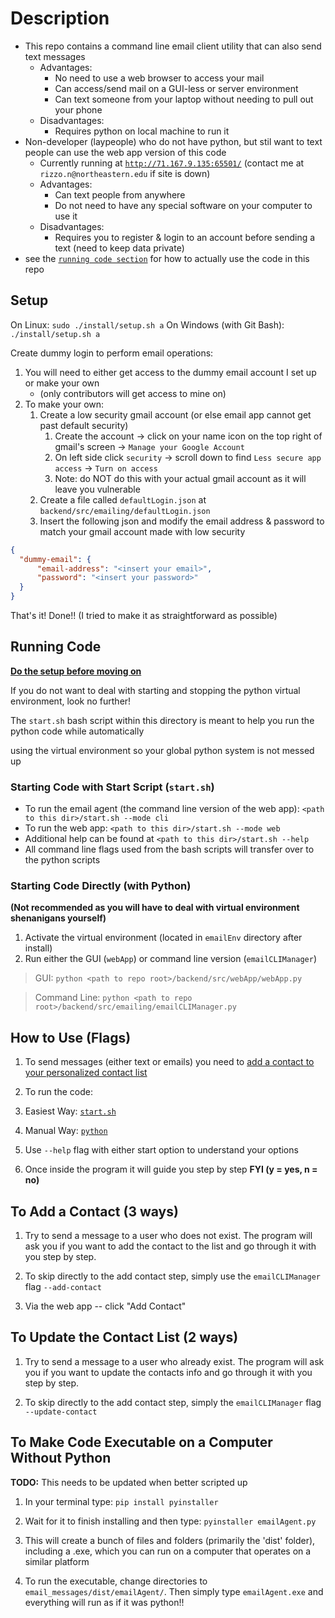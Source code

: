 # Description

* This repo contains a command line email client utility that can also send text messages
  * Advantages: 
    * No need to use a web browser to access your mail
    * Can access/send mail on a GUI-less or server environment
    * Can text someone from your laptop without needing to pull out your phone
  * Disadvantages:
    * Requires python on local machine to run it
* Non-developer (laypeople) who do not have python, but stil want to text people can use the web app version of this code
  * Currently running at [`http://71.167.9.135:65501/`](http://71.167.9.135:65501/) (contact me at `rizzo.n@northeastern.edu` if site is down)
  * Advantages:
    * Can text people from anywhere
    * Do not need to have any special software on your computer to use it
  * Disadvantages:
    * Requires you to register & login to an account before sending a text (need to keep data private)
* see the [`running code section`](#running-code) for how to actually use the code in this repo

## Setup

On Linux: `sudo ./install/setup.sh a`
On Windows (with Git Bash): `./install/setup.sh a`

Create dummy login to perform email operations:

1. You will need to either get access to the dummy email account I set up or make your own
    *  (only contributors will get access to mine on)
2. To make your own: 
    1. Create a low security gmail account (or else email app cannot get past default security)
        1. Create the account -> click on your name icon on the top right of gmail's screen -> `Manage your Google Account`
        2. On left side click `security` -> scroll down to find `Less secure app access` -> `Turn on access`
        3. Note: do NOT do this with your actual gmail account as it will leave you vulnerable
    1. Create a file called `defaultLogin.json` at `backend/src/emailing/defaultLogin.json`
    2. Insert the following json and modify the email address & password to match your gmail account made with low security

``` json
{
  "dummy-email": {
      "email-address": "<insert your email>",
      "password": "<insert your password>"
  }
}
```

That's it! Done!!
(I tried to make it as straightforward as possible)

## Running Code

[**Do the setup before moving on**](#setup)

If you do not want to deal with starting and stopping the python virtual environment, look no further!

The `start.sh` bash script within this directory is meant to help you run the python code while automatically

using the virtual environment so your global python system is not messed up

### Starting Code with Start Script (`start.sh`)

* To run the email agent (the command line version of the web app): `<path to this dir>/start.sh --mode cli`
* To run the web app: `<path to this dir>/start.sh --mode web`
* Additional help can be found at `<path to this dir>/start.sh --help`
* All command line flags used from the bash scripts will transfer over to the python scripts

### Starting Code Directly (with Python)

**(Not recommended as you will have to deal with virtual environment shenanigans yourself)**

1. Activate the virtual environment (located in `emailEnv` directory after install)
2. Run either the GUI (`webApp`) or command line version (`emailCLIManager`)

  > GUI: `python <path to repo root>/backend/src/webApp/webApp.py`

  > Command Line: `python <path to repo root>/backend/src/emailing/emailCLIManager.py`

## How to Use (Flags)

1. To send messages (either text or emails) you need to [add a contact to your personalized contact list](#to-add-a-contact-3-ways)

2. To run the code:
  1. Easiest Way: [`start.sh`](#starting-code-with-start-script-startsh)
  2. Manual Way: [`python`](#starting-code-directly-with-python)

3. Use `--help` flag with either start option to understand your options

4. Once inside the program it will guide you step by step **FYI (y = yes, n = no)**

## To Add a Contact (3 ways)

1. Try to send a message to a user who does not exist. The program will ask you if you want to add the contact to the list and go through it with you step by step.

2. To skip directly to the add contact step, simply use the `emailCLIManager` flag `--add-contact`

3. Via the web app -- click "Add Contact"

## To Update the Contact List (2 ways)

1. Try to send a message to a user who already exist. The program will ask you if you want to update the contacts info and go through it with you step by step.

2. To skip directly to the add contact step, simply the `emailCLIManager` flag `--update-contact`

## To Make Code Executable on a Computer Without Python

**TODO:** This needs to be updated when better scripted up

1. In your terminal type: `pip install pyinstaller`

2. Wait for it to finish installing and then type: `pyinstaller emailAgent.py`

3. This will create a bunch of files and folders (primarily the 'dist' folder), including a .exe, which you can run on a computer that operates on a similar platform

4. To run the executable, change directories to `email_messages/dist/emailAgent/`. Then simply type `emailAgent.exe` and everything will run as if it was python!!
